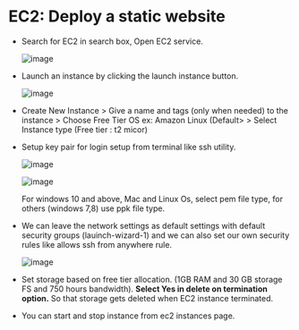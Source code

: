 # EC2: Deploy a static website
  - Search for EC2 in search box, Open EC2 service.
    
     ![image](https://github.com/user-attachments/assets/a081a410-01aa-4e1a-b190-c536e58a6f01)
  
  - Launch an instance by clicking the launch instance button.

      ![image](https://github.com/user-attachments/assets/8552478e-cac5-43d1-96b6-551abe828c2f)

  - Create New Instance > Give a name and tags (only when needed) to the instance > Choose Free Tier OS ex: Amazon Linux (Default> >  Select Instance type (Free tier : t2 micor)
  - Setup key pair for login setup from terminal like ssh utility.

      ![image](https://github.com/user-attachments/assets/07a8da4e-0d8d-42ed-ab19-834d4f954b9e)

      ![image](https://github.com/user-attachments/assets/124b7f52-0842-4aa5-998a-0ad5eea320e6)

    For windows 10 and above, Mac and Linux Os, select pem file type, for others (windows 7,8) use ppk file type.

  - We can leave the network settings as default settings with default security groups (lauinch-wizard-1) and we can also set our own security rules like allows ssh from anywhere rule.

      ![image](https://github.com/user-attachments/assets/ef522a21-6046-4b7f-99e7-be0f0b6a2af1)
  
  - Set storage based on free tier allocation.  (1GB RAM and 30  GB storage FS and 750 hours bandwidth). **Select Yes in delete on termination option.** So that storage gets deleted when EC2 instance terminated.
  - You can start and stop instance from ec2 instances page. 


